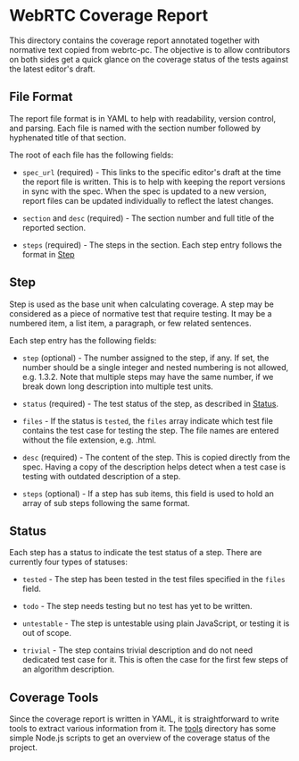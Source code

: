 WebRTC Coverage Report
======================

This directory contains the coverage report annotated together with normative
text copied from webrtc-pc. The objective is to allow contributors on both sides
get a quick glance on the coverage status of the tests against the latest
editor's draft.

## File Format

The report file format is in YAML to help with readability, version control, and
parsing. Each file is named with the section number followed by hyphenated title
of that section.

The root of each file has the following fields:

  - `spec_url` (required) - This links to the specific editor's draft at the
    time the report file is written. This is to help with keeping the report
    versions in sync with the spec. When the spec is updated to a new
    version, report files can be updated individually to reflect the latest
    changes.

  - `section` and `desc` (required) - The section number and full title of
    the reported section.

  - `steps` (required) - The steps in the section. Each step entry follows
    the format in [Step](#step)

## Step

Step is used as the base unit when calculating coverage. A step may be
considered as a piece of normative test that require testing. It may be a
numbered item, a list item, a paragraph, or few related sentences.

Each step entry has the following fields:

  - `step` (optional) - The number assigned to the step, if any. If set, the
    number should be a single integer and nested numbering is not allowed,
    e.g. 1.3.2. Note that multiple steps may have the same number, if we
    break down long description into multiple test units.

  - `status` (required) - The test status of the step, as described in
    [Status](#status).

  - `files` - If the status is `tested`, the `files` array indicate which test
    file contains the test case for testing the step. The file names are entered
    without the file extension, e.g. .html.

  - `desc` (required) - The content of the step. This is copied directly from
    the spec. Having a copy of the description helps detect when a test case
    is testing with outdated description of a step.

  - `steps` (optional) - If a step has sub items, this field is used to hold
    an array of sub steps following the same format.

## Status

Each step has a status to indicate the test status of a step. There are
currently four types of statuses:

  - `tested` - The step has been tested in the test files specified in the
    `files` field.

  - `todo` - The step needs testing but no test has yet to be written.

  - `untestable` - The step is untestable using plain JavaScript, or testing it
    is out of scope.

  - `trivial` - The step contains trivial description and do not need dedicated
    test case for it. This is often the case for the first few steps of an
    algorithm description.

## Coverage Tools

Since the coverage report is written in YAML, it is straightforward to write
tools to extract various information from it. The [tools](../tools) directory
has some simple Node.js scripts to get an overview of the coverage status of
the project.
